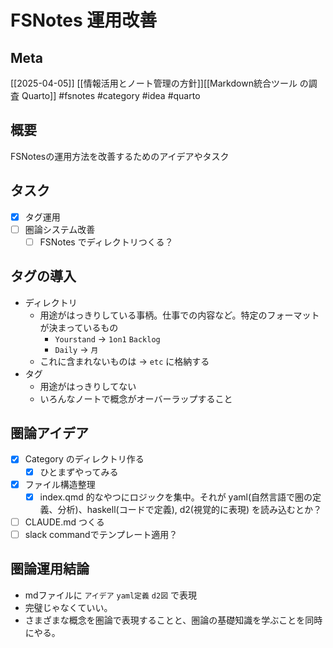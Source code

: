 # FSNotes 運用改善

## Meta

[[2025-04-05]] [[情報活用とノート管理の方針]][[Markdown統合ツール の調査 Quarto]]
#fsnotes #category #idea #quarto

## 概要

FSNotesの運用方法を改善するためのアイデアやタスク

## タスク

- [x] タグ運用
- [ ] 圏論システム改善
  - [ ] FSNotes でディレクトリつくる？

## タグの導入

- ディレクトリ
  - 用途がはっきりしている事柄。仕事での内容など。特定のフォーマットが決まっているもの
    - `Yourstand` -> `1on1` `Backlog`
    - `Daily` -> `月`
  - これに含まれないものは -> `etc` に格納する
- タグ
  - 用途がはっきりしてない
  - いろんなノートで概念がオーバーラップすること

## 圏論アイデア

- [x] Category のディレクトリ作る
  - [x] ひとまずやってみる
- [x] ファイル構造整理
  - [x] index.qmd 的なやつにロジックを集中。それが yaml(自然言語で圏の定義、分析)、haskell(コードで定義), d2(視覚的に表現) を読み込むとか？
- [ ] CLAUDE.md つくる
- [ ] slack commandでテンプレート適用？

## 圏論運用結論

- mdファイルに `アイデア` `yaml定義` `d2図` で表現
- 完璧じゃなくていい。
- さまざまな概念を圏論で表現することと、圏論の基礎知識を学ぶことを同時にやる。
